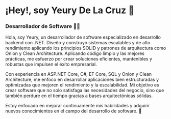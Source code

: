 # ¡Hey!, soy Yeury De La Cruz 👋

### Desarrollador de Software 👨‍💻

Hola, soy Yeury, un desarrollador de software especializado en desarrollo backend con .NET. Diseño y construyo sistemas escalables y de alto rendimiento aplicando los principios SOLID y patrones de arquitectura como Onion y Clean Architecture. Aplicando código limpio y las mejores prácticas, me esfuerzo por crear soluciones eficientes, mantenibles y robustas que impulsen el éxito empresarial.

Con experiencia en ASP.NET Core, C#, EF Core, SQL y Onion y Clean Architecture, me enfoco en desarrollar aplicaciones bien estructuradas y optimizadas que mejoren el rendimiento y la escalabilidad. Mi objetivo es crear software que no solo satisfaga las necesidades del negocio, sino que también perdure en el tiempo gracias a bases arquitectónicas sólidas.

Estoy enfocado en mejorar continuamente mis habilidades y adquirir nuevos conocimientos en el campo del desarrollo de software. 🚀
